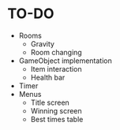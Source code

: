 # TO-DO

- Rooms
  - Gravity
  - Room changing
- GameObject implementation
  - Item interaction
  - Health bar
- Timer
- Menus
  - Title screen
  - Winning screen
  - Best times table